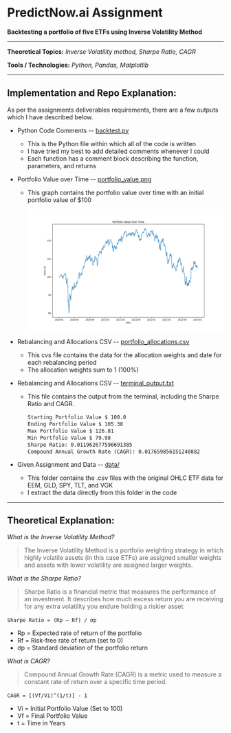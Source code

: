 # PredictNow.ai Assignment

**Backtesting a portfolio of five ETFs using Inverse Volatility Method**

---

**Theoretical Topics:** *Inverse Volatility method, Sharpe Ratio, CAGR*

**Tools / Technologies:** *Python, Pandas, Matplotlib*

---

## Implementation and Repo Explanation:

As per the assignments deliverables requirements, there are a few outputs which I have described below.

- Python Code Comments -- [backtest.py](https://github.com/harshp30/PredictNowAIAssignment/blob/main/backtest.py) 
    - This is the Python file within which all of the code is written
    - I have tried my best to add detailed comments whenever I could
    - Each function has a comment block describing the function, parameters, and returns

- Portfolio Value over Time -- [portfolio_value.png](https://github.com/harshp30/PredictNowAIAssignment/blob/main/output/portfolio_value.png) 
    - This graph contains the portfolio value over time with an initial portfolio value of $100

        ![Portfolio Value Graph](output/portfolio_value.png)

- Rebalancing and Allocations CSV -- [portfolio_allocations.csv](https://github.com/harshp30/PredictNowAIAssignment/blob/main/output/portfolio_allocations.csv)
    - This cvs file contains the data for the allocation weights and date for each rebalancing period
    - The allocation weights sum to 1 (100%)

- Rebalancing and Allocations CSV -- [terminal_output.txt](https://github.com/harshp30/PredictNowAIAssignment/blob/main/output/terminal_output.txt)
    - This file contains the output from the terminal, including the Sharpe Ratio and CAGR.

        ```
        Starting Portfolio Value $ 100.0
        Ending Portfolio Value $ 105.38
        Max Portfolio Value $ 126.81
        Min Portfolio Value $ 79.98
        Sharpe Ratio: 0.011962677596691385
        Compound Annual Growth Rate (CAGR): 0.017659856151240882
        ```

- Given Assignment and Data -- [data/](https://github.com/harshp30/PredictNowAIAssignment/blob/main/data)
    - This folder contains the .csv files with the original OHLC ETF data for EEM, GLD, SPY, TLT, and VGK
    - I extract the data directly from this folder in the code

---

## Theoretical Explanation:

*What is the Inverse Volatility Method?*

> The Inverse Volatility Method is a portfolio weighting strategy in which highly volatile assets (in this case ETFs) are assigned smaller weights and assets with lower volatility are assigned larger weights.

*What is the Sharpe Ratio?*

> Sharpe Ratio is a financial metric that measures the performance of an investment. It describes how much excess return you are receiving for any extra volatility you endure holding a riskier asset.

`Sharpe Ratio = (Rp – Rf) / ơp`

- Rp = Expected rate of return of the portfolio
- Rf = Risk-free rate of return (set to 0)
- ơp = Standard deviation of the portfolio return

*What is CAGR?*

> Compound Annual Growth Rate (CAGR) is a metric used to measure a constant rate of return over a specific time period.

`CAGR = [(Vf/Vi)^(1/t)] - 1`

- Vi = Initial Portfolio Value (Set to 100)
- Vf = Final Portfolio Value
- t = Time in Years

